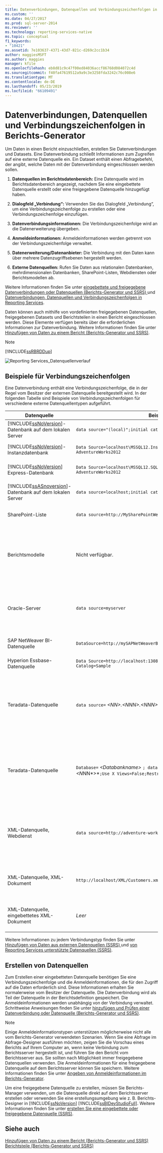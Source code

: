 ```yaml
---
title: Datenverbindungen, Datenquellen und Verbindungszeichenfolgen in Berichts-Generator | Microsoft-Dokumentation
ms.custom: ''
ms.date: 04/27/2017
ms.prod: sql-server-2014
ms.reviewer: ''
ms.technology: reporting-services-native
ms.topic: conceptual
f1_keywords:
- "10421"
ms.assetid: 7e103637-4371-43d7-821c-d269c2cc1b34
author: maggiesMSFT
ms.author: maggies
manager: kfile
ms.openlocfilehash: eb8d81c9c47f00ed84036accf86768d084072c4d
ms.sourcegitcommit: f40fa47619512a9a9c3e3258fda3242c76c008e6
ms.translationtype: MT
ms.contentlocale: de-DE
ms.lasthandoff: 05/23/2019
ms.locfileid: "66109491"
---
```

# <a name="data-connections-data-sources-and-connection-strings-in-report-builder"></a>Datenverbindungen, Datenquellen und Verbindungszeichenfolgen in Berichts-Generator
  Um Daten in einen Bericht einzuschließen, erstellen Sie Datenverbindungen und Datasets. Eine Datenverbindung schließt Informationen zum Zugreifen auf eine externe Datenquelle ein. Ein Dataset enthält einen Abfragebefehl, der angibt, welche Daten mit der Datenverbindung eingeschlossen werden sollen.  
  
1.  **Datenquellen im Berichtsdatenbereich:** Eine Datenquelle wird im Berichtsdatenbereich angezeigt, nachdem Sie eine eingebettete Datenquelle erstellt oder eine freigegebene Datenquelle hinzugefügt haben.  
  
2.  **Dialogfeld „Verbindung“:** Verwenden Sie das Dialogfeld „Verbindung“, um eine Verbindungszeichenfolge zu erstellen oder eine Verbindungszeichenfolge einzufügen.  
  
3.  **Datenverbindungsinformationen:** Die Verbindungszeichenfolge wird an die Datenerweiterung übergeben.  
  
4.  **Anmeldeinformationen:** Anmeldeinformationen werden getrennt von der Verbindungszeichenfolge verwaltet.  
  
5.  **Datenerweiterung/Datenanbieter:** Die Verbindung mit den Daten kann über mehrere Datenzugriffsebenen hergestellt werden.  
  
6.  **Externe Datenquellen:** Rufen Sie Daten aus relationalen Datenbanken, mehrdimensionalen Datenbanken, SharePoint-Listen, Webdiensten oder Berichtsmodellen ab.  
  
 Weitere Informationen finden Sie unter [eingebettete und freigegebene Datenverbindungen oder Datenquellen &#40;Berichts-Generator und SSRS&#41; ](../../2014/reporting-services/embedded-and-shared-data-connections-or-data-sources-report-builder-and-ssrs.md) und [Datenverbindungen, Datenquellen und Verbindungszeichenfolgen in Reporting Services](../../2014/reporting-services/data-connections-data-sources-and-connection-strings-in-reporting-services.md).  
  
 Daten können auch mithilfe von vordefinierten freigegebenen Datenquellen, freigegebenen Datasets und Berichtsteilen in einen Bericht eingeschlossen werden. Diese Elemente verfügen bereits über die erforderlichen Informationen zur Datenverbindung. Weitere Informationen finden Sie unter [Hinzufügen von Daten zu einem Bericht &#40;Berichts-Generator und SSRS&#41;](report-data/report-datasets-ssrs.md).  
  
> [!NOTE]  
>  [!INCLUDE[ssRBRDDup](../includes/ssrbrddup-md.md)]  
  
 ![Reporting Services_Datenquellenverlauf](media/rs-datasourcesstory.gif "Rs_DataSourcesStory")  
  
##  <a name="ConnectionString"></a> Beispiele für Verbindungszeichenfolgen  
 Eine Datenverbindung enthält eine Verbindungszeichenfolge, die in der Regel vom Besitzer der externen Datenquelle bereitgestellt wird. In der folgenden Tabelle sind Beispiele von Verbindungszeichenfolgen für verschiedene externe Datenquellentypen aufgeführt.  
  
|**Datenquelle**|**Beispiel**|**Beschreibung**|  
|---------------------|-----------------|---------------------|  
|[!INCLUDE[ssNoVersion](../includes/ssnoversion-md.md)]-Datenbank auf dem lokalen Server|`data source="(local)";initial catalog=AdventureWorks2012`|Legen Sie den Datenquellentyp auf `SQL Server` fest.|  
|[!INCLUDE[ssNoVersion](../includes/ssnoversion-md.md)]-Instanzdatenbank|`Data Source=localhost\MSSQL12.InstanceName; Initial Catalog= AdventureWorks2012`|Legen Sie den Datenquellentyp auf `SQL Server` fest.|  
|[!INCLUDE[ssNoVersion](../includes/ssnoversion-md.md)] Express-Datenbank|`Data Source=localhost\MSSQL12.SQLEXPRESS; Initial Catalog= AdventureWorks2012`|Legen Sie den Datenquellentyp auf `SQL Server` fest.|  
|[!INCLUDE[ssASnoversion](../includes/ssasnoversion-md.md)]-Datenbank auf dem lokalen Server|`data source=localhost;initial catalog=Adventure Works DW 2012`|Legen Sie den Datenquellentyp auf `SQL Server Analysis Services` fest.|  
|SharePoint-Liste|`data source=http://MySharePointWeb/MySharePointSite/`|Legen Sie den Datenquellentyp auf `SharePoint List` fest.|  
||||  
|Berichtsmodelle|Nicht verfügbar.|Sie benötigen keine Verbindungszeichenfolge für ein Berichtsmodell. Wechseln Sie im Berichts-Generator zum Berichtsserver, und wählen Sie die SMDL-Datei aus, die das Berichtsmodell darstellt.|  
|Oracle-Server|`data source=myserver`|Legen Sie den Datenquellentyp auf `Oracle` fest. Auf dem Computer mit dem Berichts-Generator und auf dem Berichtsserver müssen die Oracle-Clienttools installiert sein.|  
|SAP NetWeaver BI-Datenquelle|`DataSource=http://mySAPNetWeaverBIServer:8000/sap/bw/xml/soap/xmla`|Legen Sie den Datenquellentyp auf `SAP NetWeaver BI` fest.|  
|Hyperion Essbase-Datenquelle|`Data Source=http://localhost:13080/aps/XMLA; Initial Catalog=Sample`|Legen Sie den Datenquellentyp auf `Hyperion Essbase` fest.|  
|Teradata-Datenquelle|`data source=` *\<NN>.\<NNN>.\<NNN>.\<N>* `;`|Legen Sie den Datenquellentyp auf `Teradata` fest. Die Verbindungszeichenfolge ist eine IP-Adresse (Internet Protocol) in Form von vier Feldern, wobei jedes Feld ein bis drei Ziffern aufweisen kann.|  
|Teradata-Datenquelle|`Database=` *\<Databankname>* `; data source=` *\<NN*N *>.\<NNN>.\<NNN>.\<N*NN*>*`;Use X Views=False;Restrict to Default Database=True`|Legen Sie den Datenquellentyp auf `Teradata` fest, ähnlich dem vorherigen Beispiel. Verwenden Sie nur die Standarddatenbank, die im Datenbank-Tag angegeben wird, und ermitteln Sie nicht automatisch Datenbeziehungen.|  
|XML-Datenquelle, Webdienst|`data source=http://adventure-works.com/results.aspx`|Legen Sie den Datenquellentyp auf `XML` fest. Die Verbindungszeichenfolge ist eine URL für einen Webdienst, der Webdienste-Definitionssprache (WSDL) unterstützt.|  
|XML-Datenquelle, XML-Dokument|`http://localhost/XML/Customers.xml`|Legen Sie den Datenquellentyp auf `XML` fest. Die Verbindungszeichenfolge besteht aus einer URL für das XML-Dokument.|  
|XML-Datenquelle, eingebettetes XML-Dokument|*Leer*|Legen Sie den Datenquellentyp auf `XML` fest. Die XML-Daten sind in der Berichtsdefinition eingebettet.|  
  
 Weitere Informationen zu jedem Verbindungstyp finden Sie unter [Hinzufügen von Daten aus externen Datenquellen &#40;SSRS&#41; ](report-data/add-data-from-external-data-sources-ssrs.md) und [von Reporting Services unterstützte Datenquellen &#40;SSRS&#41;](create-deploy-and-manage-mobile-and-paginated-reports.md).  
  

  
##  <a name="Creating"></a> Erstellen von Datenquellen  
 Zum Erstellen einer eingebetteten Datenquelle benötigen Sie eine Verbindungszeichenfolge und die Anmeldeinformationen, die für den Zugriff auf die Daten erforderlich sind. Diese Informationen erhalten Sie normalerweise vom Besitzer der Datenquelle. Die Datenverbindung wird als Teil der Datenquelle in der Berichtsdefinition gespeichert. Die Anmeldeinformationen werden unabhängig von der Verbindung verwaltet. Schrittweise Anweisungen finden Sie unter [hinzufügen und Prüfen einer Datenverbindung oder Datenquelle &#40;Berichts-Generator und SSRS&#41;](report-data/add-and-verify-a-data-connection-report-builder-and-ssrs.md).  
  
> [!NOTE]  
>  Einige Anmeldeinformationstypen unterstützen möglicherweise nicht alle vom Berichts-Generator verwendeten Szenarien. Wenn Sie eine Abfrage im Abfrage-Designer ausführen möchten, zeigen Sie die Vorschau eines Berichts auf Ihrem Computer an, wenn keine Verbindung zum Berichtsserver hergestellt ist, und führen Sie den Bericht vom Berichtsserver aus. Sie sollten nach Möglichkeit immer freigegebene Datenquellen verwenden. Die Anmeldeinformationen für eine freigegebene Datenquelle auf dem Berichtsserver können Sie speichern. Weitere Informationen finden Sie unter [Angeben von Anmeldeinformationen im Berichts-Generator](../../2014/reporting-services/specify-credentials-in-report-builder.md).  
  
 Um eine freigegebene Datenquelle zu erstellen, müssen Sie Berichts-Manager verwenden, um die Datenquelle direkt auf dem Berichtsserver erstellen oder verwenden Sie eine erstellungsumgebung wie z. B. Berichts-Designer in [!INCLUDE[ssNoVersion](../includes/ssnoversion-md.md)] [!INCLUDE[ssBIDevStudioFull](../includes/ssbidevstudiofull-md.md)]. Weitere Informationen finden Sie unter [erstellen Sie eine eingebettete oder freigegebene Datenquelle &#40;SSRS&#41;](../../2014/reporting-services/create-an-embedded-or-shared-data-source-ssrs.md).  
  

  
## <a name="see-also"></a>Siehe auch  
 [Hinzufügen von Daten zu einem Bericht &#40;Berichts-Generator und SSRS&#41;](report-data/report-datasets-ssrs.md)   
 [Berichtsteile &#40;Berichts-Generator und SSRS&#41;](report-parts-report-builder-and-ssrs.md)  
  
  
